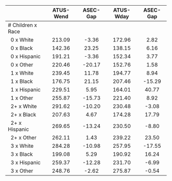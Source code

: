 
|                      |    ATUS-Wend |     ASEC-Gap |    ATUS-Wday |     ASEC-Gap |
| -------------------- | :----------: | :----------: | :----------: | :----------: |
| # Children x Race    |              |              |              |              |
| &nbsp;&nbsp;0 x White |       213.09 |        -3.36 |       172.96 |         2.82 |
| &nbsp;&nbsp;0 x Black |       142.36 |        23.25 |       138.15 |         6.16 |
| &nbsp;&nbsp;0 x Hispanic |       191.21 |        -3.36 |       152.34 |         3.77 |
| &nbsp;&nbsp;0 x Other |       220.46 |       -20.17 |       152.76 |         1.58 |
| &nbsp;&nbsp;1 x White |       239.45 |        11.78 |       194.77 |         8.94 |
| &nbsp;&nbsp;1 x Black |       176.75 |        21.15 |       207.46 |       -15.29 |
| &nbsp;&nbsp;1 x Hispanic |       229.51 |         5.95 |       164.01 |        40.77 |
| &nbsp;&nbsp;1 x Other |       255.87 |       -15.73 |       221.40 |         8.92 |
| &nbsp;&nbsp;2+ x White |       291.62 |       -10.20 |       230.48 |        -3.08 |
| &nbsp;&nbsp;2+ x Black |       207.63 |         4.67 |       174.28 |        17.79 |
| &nbsp;&nbsp;2+ x Hispanic |       269.65 |       -13.24 |       230.50 |        -8.80 |
| &nbsp;&nbsp;2+ x Other |       262.11 |         1.43 |       239.22 |        23.50 |
| &nbsp;&nbsp;3 x White |       284.28 |       -10.98 |       257.95 |       -17.55 |
| &nbsp;&nbsp;3 x Black |       199.08 |         5.29 |       190.92 |        16.24 |
| &nbsp;&nbsp;3 x Hispanic |       259.37 |       -12.28 |       231.70 |        -6.99 |
| &nbsp;&nbsp;3 x Other |       248.76 |        -2.62 |       275.87 |        -0.54 |


